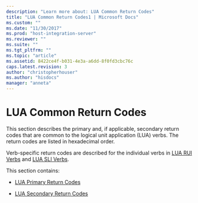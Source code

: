 ```yaml
---
description: "Learn more about: LUA Common Return Codes"
title: "LUA Common Return Codes1 | Microsoft Docs"
ms.custom: ""
ms.date: "11/30/2017"
ms.prod: "host-integration-server"
ms.reviewer: ""
ms.suite: ""
ms.tgt_pltfrm: ""
ms.topic: "article"
ms.assetid: 8422ce4f-b031-4e3a-a6dd-8f0fd3cbc76c
caps.latest.revision: 3
author: "christopherhouser"
ms.author: "hisdocs"
manager: "anneta"
---
```

# LUA Common Return Codes
This section describes the primary and, if applicable, secondary return codes that are common to the logical unit application (LUA) verbs. The return codes are listed in hexadecimal order.  
  
 Verb-specific return codes are described for the individual verbs in [LUA RUI Verbs](../core/lua-rui-verbs2.md) and [LUA SLI Verbs](../core/lua-sli-verbs2.md).  
  
 This section contains:  
  
-   [LUA Primary Return Codes](../core/lua-primary-return-codes2.md)  
  
-   [LUA Secondary Return Codes](../core/lua-secondary-return-codes2.md)
